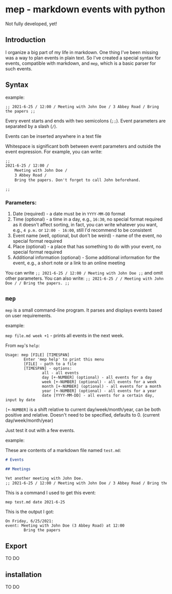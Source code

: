 # mep - markdown events with python

Not fully developed, yet!

## Introduction

I organize a big part of my life in markdown. One thing I've been missing was a way to plan events in plain text. So I've created a special syntax for events, compatible with markdown, and `mep`, which is a basic parser for such events.

## Syntax

example:

`;; 2021-6-25 / 12:00 / Meeting with John Doe / 3 Abbey Road / Bring the papers ;;`

Every event starts and ends with two semicolons (`;;`). Event parameters are separated by a slash (`/`).

Events can be inserted anywhere in a text file

Whitespace is significant both between event parameters and outside the event expression. For example, you can write:

```markdown
;;
2021-6-25 / 12:00 /
    Meeting with John Doe /
    3 Abbey Road /
    Bring the papers. Don't forget to call John beforehand.

;;
```

### Parameters:

1. Date (required) - a date must be in `YYYY-MM-DD` format
2. Time (optional) - a time in a day, e.g., `16:30`, no special format required as it doesn't affect sorting, in fact, you can write whatever you want, e.g., `4 p.m.` or `12:00 - 16:00`, still I'd recommend to be consistent
3. Event name (well, optional, but don't be weird) - name of the event, no special format required
4. Place (optional) - a place that has something to do with your event, no special format required
5. Additional information (optional) - Some additional information for the event, e.g., a short note or a link to an online meeting

You can write `;; 2021-6-25 / 12:00 / Meeting with John Doe ;;` and omit other parameters. You can also write: `;; 2021-6-25 / / Meeting with John Doe / / Bring the papers. ;;`

## `mep`

`mep` is a small command-line program. It parses and displays events based on user requirements.

example:

`mep file.md week +1` - prints all events in the next week.

From `mep`'s `help`:

```text
Usage: mep [FILE] [TIMESPAN]
        Enter 'mep help' to print this menu
        [FILE] - path to a file
        [TIMESPAN] - options:
                all - all events
                day [+-NUMBER] (optional) - all events for a day
                week [+-NUMBER] (optional) - all events for a week
                month [+-NUMBER] (optional) - all events for a month
                year [+-NUMBER] (optional) - all events for a year
                date [YYYY-MM-DD] - all events for a certain day, input by date
```

`[+-NUMBER]` is a shift relative to current day/week/month/year, can be both positive and relative. Doesn't need to be specified, defaults to 0. (current day/week/month/year)

Just test it out with a few events.

example:

These are contents of a markdown file named `test.md`:

```markdown
# Events

## Meetings

Yet another meeting with John Doe.
;; 2021-6-25 / 12:00 / Meeting with John Doe / 3 Abbey Road / Bring the papers ;;
```

This is a command I used to get this event:

`mep test.md date 2021-6-25`

This is the output I got:

```text
On Friday, 6/25/2021:
event: Meeting with John Doe (3 Abbey Road) at 12:00
        Bring the papers
```

## Export

TO DO

## installation

TO DO
